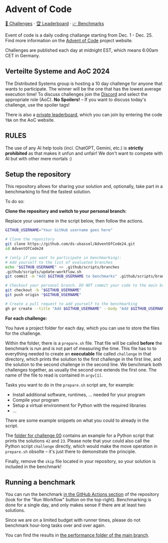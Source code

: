 # Advent of Code

[🎄 Challenges](https://adventofcode.com/2022) · [🏆 Leaderboard](https://adventofcode.com/2022/leaderboard/private/view/231924) · [📈 Benchmarks](https://github.com/LOEWE-emergenCITY/AdventOfCode2022/blob/main/performance/README.md)

Event of code is a daily coding challange starting from Dec. 1 - Dec. 25.
Find more information on the [Advent of Code](https://adventofcode.com/) project website.

Challenges are published each day at midnight EST, which means 6:00am CET in Germany.

## Verteilte Systeme and AoC 2024

The Distributed Systems group is hosting a 10 day challenge for anyone that wants to participate. The winner will be the one that has the lowest average execution time!
To discuss challenges join the [Discord](https://discord.gg/4YQKansqNT) and select the appropriate role (AoC). **No Spoilers!** – If you want to discuss today's challenge, use the spoiler tags!

There is also a [private leaderboard](https://adventofcode.com/2024/leaderboard/private), which you can join by entering the code `TBA` on the AoC website.

## RULES

The use of any AI help tools (incl. ChatGPT, Gemini, etc.) is **strictly prohibited** as that makes it unfun and unfair! We don't want to compete with AI but with other mere mortals :) 

## Setup the repository

This repository allows for sharing your solution and, optionally, take part in a benchmarking to find the fastest solution.

To do so:

**Clone the repository and switch to your personal branch:**

Replace your username in the script below, then follow the actions.

```bash
GITHUB_USERNAME="Your GitHub username goes here"

# Clone the repository
git clone https://github.com/ds-ukassel/AdventOfCode24.git
cd AdventOfCode24

# (only if you want to participate in benchmarking):
# Add yourself to the list of evaluated branches
echo "$GITHUB_USERNAME" >> .github/scripts/branches
.github/scripts/update-workflow.sh
git commit -m "Add $GITHUB_USERNAME to benchmarks" .github/scripts/branches .github/workflows/benchmark.yml

# Checkout your personal branch. DO NOT commit your code to the main branch!
git checkout -b "$GITHUB_USERNAME"
git push origin "$GITHUB_USERNAME"

# Create a pull request to add yourself to the benchmarking
gh pr create --title "Add $GITHUB_USERNAME" --body "Add $GITHUB_USERNAME to benchmarks" --base main
```

**For each challenge:**

You have a project folder for each day, which you can use to store the files for the challenge.

Within the folder, there is a `prepare.sh` file.
That file will be called **before** the benchmark is run and is not part of measuring the time.
This file has to to everything needed to create an **executable** file called `challenge` in that directory, which prints the solution to the first challenge in the first line, and the solution to the second challenge in the second line.
We benchmark both challenges together, as usually the second one extends the first one.
The name of the file to read is contained in `argv[1]`.

Tasks you want to do in the `prepare.sh` script are, for example:

- Install additional software, runtimes, … needed for your program
- Compile your program
- Setup a virtual environment for Python with the required libraries
- ...

There are some example snippets on what you could to already in the script.

The [folder for challenge 00](./00) contains an example for a Python script that prints the solutions `42` and `23`.
Please note that your could also call the Python script `challenge` directly, which would make the move operation in `prepare.sh` obsolte – it's just there to demonstrate the principle.

Finally, remove the `skip` file located in your repository, so your solution is included in the benchmark!

## Running a benchmark

You can run the benchmark [in the GitHub Actions section](https://github.com/ds-ukassel/AdventOfCode24/actions/workflows/benchmark.yml) of the repository (look for the "Run Workflow" button on the top-right).
Benchmarking is done for a single day, and only makes sense if there are at least two solutions.

Since we are on a limited budget with runner times, please do not benchmark hour-long tasks over and over again.

You can find the results in [the performance folder of the main branch](https://github.com/ds-ukassel/AdventOfCode24/blob/main/performance/README.md).
